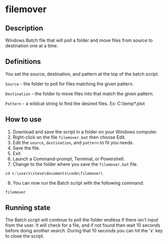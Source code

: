 # filemover

## Description

Windows Batch file that will poll a folder and move files from source to destination one at a time.

## Definitions

You set the source, destination, and pattern at the top of the batch script.

`Source` - the folder to poll for files matching the given pattern.

`Destination` - the folder to move files into that match the given pattern.

`Pattern` - a wildcat string to find the desired files. Ex:  C:\temp\*.plot

## How to use

1. Download and save the script in a folder on your Windows computer.
2. Right-click on the file `filemover.bat` then choose Edit.
3. Edit the `source`, `destination`, and `pattern` to fit you needs.
4. Save the file.
5. Exit
6. Launch a Command-prompt, Terminal, or Powershell.
7. Change to the folder where you save the `filemover.bat` file.
```
cd c:\users\steve\documents\code\filemover\
```
8. You can now run the Batch script with the following command:
```
filemover
```

## Running state

The Batch script will continue to poll the folder endless if there isn't input from the user. It will check for a file, and if not found then wait 10 seconds before doing another search. During that 10 seconds you can hit the 'x' key to close the script.
